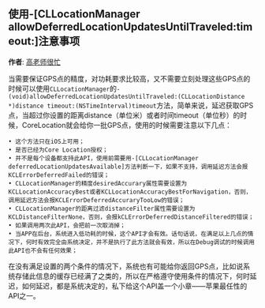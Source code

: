 使用-[CLLocationManager allowDeferredLocationUpdatesUntilTraveled:timeout:]注意事项
----------
**作者**: [高老师很忙](https://weibo.com/517082456)

当需要保证GPS点的精度，对功耗要求比较高，又不需要立刻处理这些GPS点的时候可以使用`CLLocationManager`的`-(void)allowDeferredLocationUpdatesUntilTraveled:(CLLocationDistance *)distance timeout:(NSTimeInterval)timeout`方法，简单来说，延迟获取GPS点，当超过你设置的距离distance（单位米）或者时间timeout（单位秒）的时候，CoreLocation就会给你一批GPS点，使用的时候需要注意以下几点：

	• 这个方法只在iOS上可用；
	• 是否已经为Core Location授权；
	• 并不是每个设备都支持此API，使用前需要用-[CLLocationManager deferredLocationUpdatesAvailable]方法判断一下，如果不支持，调用延迟方法会报KCLErrorDeferredFailed的错误；
	• CLLocationManager的精度desiredAccurary属性需要设置为KCLLocationAccuracyBest或者KCLLocationAccuracyBestForNavigation，否则，调用延迟方法会报KCLErrorDeferredAccuraryTooLow的错误；
	• CLLocationManager的距离过滤distanceFilter属性需要设置为KCLDistanceFilterNone，否则，会报kCLErrorDeferredDistanceFiltered的错误；
	• 如果调用两次此API，会把前一次取消掉；
	• 当APP在后台，系统进入低功耗的时候，这个API才会有效。话句话说，在满足以上几点的情况下，何时有效完全由系统决定，并不是执行了此方法就会有效，所以在Debug调试的时候调用此API也不会有任何效果；
	
在没有满足设置的两个条件的情况下，系统也有可能给你返回GPS点，比如说系统存储此信息的缓存已经满了之类的，所以在严格遵守使用条件的情况下，何时延迟，如何延迟，都是系统决定的，私下给这个API盖一个小章——苹果最任性的API之一。
